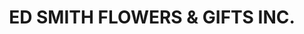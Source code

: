 ---
title: "ED SMITH FLOWERS & GIFTS INC."
url: /dayton/ed-smith-flowers-and-gifts-inc/
shop: florist
---
